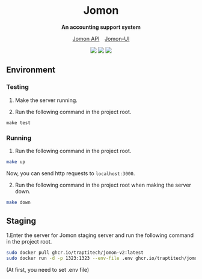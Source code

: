 <div align="center">
  <h1>Jomon</h1>
  <p>
    <strong>An accounting support system</strong>
  </p>
  <p>
    <a href="https://apis.trap.jp/?urls.primaryName=Jomon%20v2%20API">Jomon API</a>&emsp;<a href="https://github.com/traPtitech/Jomon-UI">Jomon-UI</a>
  </p>
  <p>
    <a href="https://github.com/traPtitech/Jomon/actions/workflows/image-v2.yml"><img src="https://github.com/traPtitech/Jomon/actions/workflows/image-v2.yml/badge.svg"></a>
    <a href="https://github.com/traPtitech/Jomon/actions/workflows/go.yml"><img src="https://github.com/traPtitech/Jomon/actions/workflows/go.yml/badge.svg"></a>
    <a href="https://codecov.io/gh/traPtitech/Jomon"><img src="https://codecov.io/gh/traPtitech/Jomon/branch/v2/graph/badge.svg"></a>
  </p>
</div>

## Environment

### Testing

1. Make the server running.

2. Run the following command in the project root.
```shell script
make test
```

### Running

1. Run the following command in the project root.

```sh
make up
```

Now, you can send http requests to `localhost:3000`.

2. Run the following command in the project root when making the server down.

```sh
make down
```

## Staging

1.Enter the server for Jomon staging server and run the following command in the project root.

```sh
sudo docker pull ghcr.io/traptitech/jomon-v2:latest
sudo docker run -d -p 1323:1323 --env-file .env ghcr.io/traptitech/jomon-v2
```

(At first, you need to set .env file)
